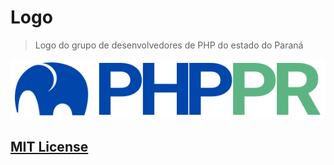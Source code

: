 # Logo

> Logo do grupo de desenvolvedores de PHP do estado do Paraná

<img src="/png/logo-horizontal.png">

## [MIT License](/LICENSE)
